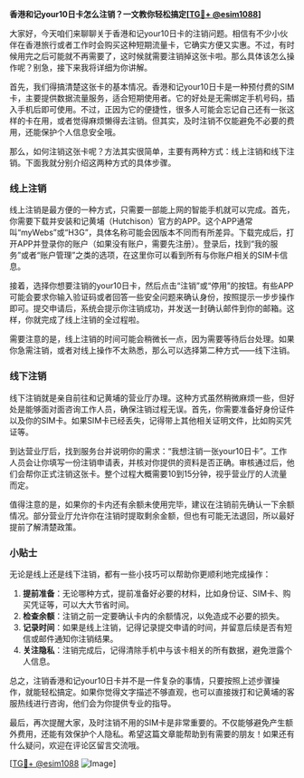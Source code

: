 **香港和记your10日卡怎么注销？一文教你轻松搞定[[TG💪+ @esim1088](https://t.me/s/esim1088)]**

大家好，今天咱们来聊聊关于香港和记your10日卡的注销问题。相信有不少小伙伴在香港旅行或者工作时会购买这种短期流量卡，它确实方便又实惠。不过，有时候用完之后可能就不再需要了，这时候就需要注销掉这张卡啦。那么具体该怎么操作呢？别急，接下来我将详细为你讲解。

首先，我们得搞清楚这张卡的基本情况。香港和记your10日卡是一种预付费的SIM卡，主要提供数据流量服务，适合短期使用者。它的好处是无需绑定手机号码，插入手机后即可使用。不过，正因为它的便捷性，很多人可能会忘记自己还有一张这样的卡在用，或者觉得麻烦懒得去注销。但其实，及时注销不仅能避免不必要的费用，还能保护个人信息安全哦。

那么，如何注销这张卡呢？方法其实很简单，主要有两种方式：线上注销和线下注销。下面我就分别介绍这两种方式的具体步骤。

### 线上注销

线上注销是最方便的一种方式，只需要一部能上网的智能手机就可以完成。首先，你需要下载并安装和记黄埔（Hutchison）官方的APP。这个APP通常叫“myWebs”或“H3G”，具体名称可能会因版本不同而有所差异。下载完成后，打开APP并登录你的账户（如果没有账户，需要先注册）。登录后，找到“我的服务”或者“账户管理”之类的选项，在这里你可以看到所有与你账户相关的SIM卡信息。

接着，选择你想要注销的your10日卡，然后点击“注销”或“停用”的按钮。有些APP可能会要求你输入验证码或者回答一些安全问题来确认身份，按照提示一步步操作即可。提交申请后，系统会提示你注销成功，并发送一封确认邮件到你的邮箱。这样，你就完成了线上注销的全过程啦。

需要注意的是，线上注销的时间可能会稍微长一点，因为需要等待后台处理。如果你急需注销，或者对线上操作不太熟悉，那么可以选择第二种方式——线下注销。

### 线下注销

线下注销就是亲自前往和记黄埔的营业厅办理。这种方式虽然稍微麻烦一些，但好处是能够面对面咨询工作人员，确保注销过程无误。首先，你需要准备好身份证件以及你的SIM卡。如果SIM卡已经丢失，记得带上其他相关证明文件，比如购买凭证等。

到达营业厅后，找到服务台并说明你的需求：“我想注销一张your10日卡”。工作人员会让你填写一份注销申请表，并核对你提供的资料是否正确。审核通过后，他们会帮你正式注销这张卡。整个过程大概需要10到15分钟，视乎营业厅的人流量而定。

值得注意的是，如果你的卡内还有余额未使用完毕，建议在注销前先确认一下余额情况。部分营业厅允许你在注销时提取剩余金额，但也有可能无法退回，所以最好提前了解清楚政策。

### 小贴士

无论是线上还是线下注销，都有一些小技巧可以帮助你更顺利地完成操作：

1. **提前准备**：无论哪种方式，提前准备好必要的材料，比如身份证、SIM卡、购买凭证等，可以大大节省时间。
2. **检查余额**：注销之前一定要确认卡内的余额情况，以免造成不必要的损失。
3. **记录时间**：如果是线上注销，记得记录提交申请的时间，并留意后续是否有短信或邮件通知你注销结果。
4. **关注隐私**：注销完成后，记得清除手机中与该卡相关的所有数据，避免泄露个人信息。

总之，注销香港和记your10日卡并不是一件复杂的事情，只要按照上述步骤操作，就能轻松搞定。如果你觉得文字描述不够直观，也可以直接拨打和记黄埔的客服热线进行咨询，他们会为你提供专业的指导。

最后，再次提醒大家，及时注销不用的SIM卡是非常重要的。不仅能够避免产生额外费用，还能有效保护个人隐私。希望这篇文章能帮助到有需要的朋友！如果还有什么疑问，欢迎在评论区留言交流哦。

[[TG💪+ @esim1088](https://t.me/s/esim1088) ![Image](https://i.postimg.cc/4NQfJmqS/Snipaste-2025-05-13-00-14-12.png)]